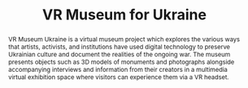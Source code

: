 ---
pid: g2023lehine
done: true
title: VR Museum for Ukraine
category: Grad Fellowship Project
tags:
- exhibition
cohort_year: '2023'
abstract: VR Museum Ukraine is a virtual museum project which explores the various
  ways that artists, activists, and institutions have used digital technology to preserve
  Ukrainian culture and document the realities of the ongoing war. The museum presents
  objects such as 3D models of monuments and photographs alongside accompanying interviews
  and information from their creators in a multimedia virtual exhibition space where
  visitors can experience them via a VR headset.
pis:
- lehine
order: '056'
layout: project
---